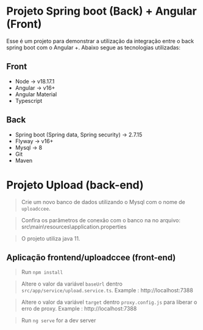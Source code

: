 # Projeto Spring boot (Back) + Angular (Front)

Esse é um projeto para demonstrar a utilização da integração entre o back spring boot com o Angular +. Abaixo segue as tecnologias utilizadas:

## Front
* Node -> v18.17.1
* Angular -> v16+
* Angular Material
* Typescript

## Back
* Spring boot (Spring data, Spring security) -> 2.7.15
* Flyway -> v16+
* Mysql -> 8
* Git
* Maven


# Projeto Upload (back-end)
  
  > Crie um novo banco de dados utilizando o Mysql com o nome de `uploadccee`.

  > Confira os parâmetros de conexão com o banco na no arquivo: src\main\resources\application.properties

  > O projeto utiliza java 11.  

## Aplicação frontend/uploadccee (front-end)

  > Run `npm install`
  
  > Altere o valor da variável `baseUrl` dentro `src/app/service/upload.service.ts`. Example : http://localhost:7388

  > Altere o valor da variável `target` dentro `proxy.config.js` para liberar o erro de proxy. Example : http://localhost:7388
  
  > Run `ng serve` for a dev server


